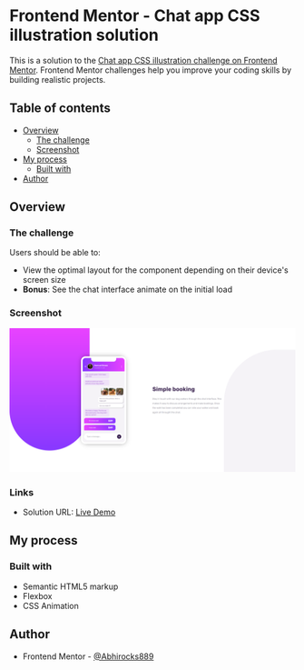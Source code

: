 # Frontend Mentor - Chat app CSS illustration solution

This is a solution to the [Chat app CSS illustration challenge on Frontend Mentor](https://www.frontendmentor.io/challenges/chat-app-css-illustration-O5auMkFqY). Frontend Mentor challenges help you improve your coding skills by building realistic projects.

## Table of contents

- [Overview](#overview)
  - [The challenge](#the-challenge)
  - [Screenshot](#screenshot)
- [My process](#my-process)
  - [Built with](#built-with)
- [Author](#author)

## Overview

### The challenge

Users should be able to:

- View the optimal layout for the component depending on their device's screen size
- **Bonus**: See the chat interface animate on the initial load

### Screenshot

![](./assets/screenshot.png)

### Links

- Solution URL: [Live Demo](https://abhirocks889.github.io/ChatAppIllustration/)

## My process

### Built with

- Semantic HTML5 markup
- Flexbox
- CSS Animation

## Author

- Frontend Mentor - [@Abhirocks889](https://www.frontendmentor.io/profile/Abhirocks889)
